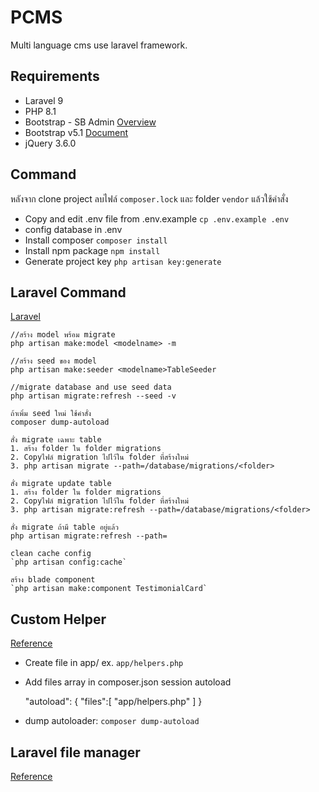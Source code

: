 # PCMS

Multi language cms use laravel framework.

## Requirements

- Laravel 9
- PHP 8.1
- Bootstrap - SB Admin [Overview](https://startbootstrap.com/template/sb-admin)
- Bootstrap v5.1 [Document](https://getbootstrap.com)
- jQuery 3.6.0

## Command
หลังจาก clone project ลบไฟล์ `composer.lock` และ folder `vendor` แล้วใช้คำสั่ง

- Copy and edit .env file from .env.example `cp .env.example .env`
- config database in .env
- Install composer `composer install` 
- Install npm package `npm install`
- Generate project key `php artisan key:generate`

## Laravel Command

[Laravel](https://laravel.com)

    //สร้าง model พร้อม migrate
    php artisan make:model <modelname> -m
    
    //สร้าง seed ของ model
    php artisan make:seeder <modelname>TableSeeder
    
    //migrate database and use seed data
    php artisan migrate:refresh --seed -v
    
    ถ้าเพิ่ม seed ใหม่ ใช้คำสั่ง  
    composer dump-autoload
    
    สั่ง migrate เฉพาะ table 
    1. สร้าง folder ใน folder migrations
    2. Copyไฟล์ migration ไปไว้ใน folder ที่สร้างใหม่
    3. php artisan migrate --path=/database/migrations/<folder>

    สั่ง migrate update table
    1. สร้าง folder ใน folder migrations
    2. Copyไฟล์ migration ไปไว้ใน folder ที่สร้างใหม่
    3. php artisan migrate:refresh --path=/database/migrations/<folder>
    
    สั่ง migrate ถ้ามี table อยู่แล้ว
    php artisan migrate:refresh --path=

    clean cache config
    `php artisan config:cache`

    สร้าง blade component
    `php artisan make:component TestimonialCard`


## Custom Helper

[Reference](https://laravel-news.com/creating-helpers)
- Create file in app/ ex. `app/helpers.php`
- Add files array in composer.json session autoload


    "autoload": {
        "files":[
            "app/helpers.php"
        ]
    }
    
 - dump autoloader: `composer dump-autoload` 

## Laravel file manager

[Reference](https://unisharp.github.io/laravel-filemanager/installation)
